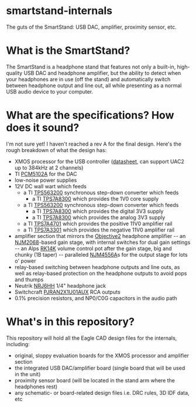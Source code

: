 # smartstand-internals
The guts of the SmartStand: USB DAC, amplifier, proximity sensor, etc.

# What is the SmartStand?

The SmartStand is a headphone stand that features not only a built-in, high-quality USB DAC and headphone amplifier, but the ability to detect when your headphones are in use (off the stand) and automatically switch between headphone output and line out, all while presenting as a normal USB audio device to your computer.

# What are the specifications?  How does it sound?

I'm not sure yet!  I haven't reached a rev A for the final design.  Here's the rough breakdown of what the design has:

- XMOS processor for the USB controller ([datasheet](https://www.xmos.com/download/private/XUF208-256-TQ64-Datasheet%281.10%29.pdf), can support UAC2 up to 384kHz at 2 channels)
- TI [PCM5102A](http://www.ti.com/lit/ds/symlink/pcm5102a.pdf) for the DAC
- low-noise power supplies
- 12V DC wall wart which feeds
    - a TI [TPS563200](http://www.ti.com/lit/ds/symlink/tps563200.pdf) synchronous step-down converter which feeds
        - a TI [TPS7A8300](http://www.ti.com/lit/ds/symlink/tps7a8300.pdf) which provides the 1V0 core supply
    - a TI [TPS563200](http://www.ti.com/lit/ds/symlink/tps563200.pdf) synchronous step-down converter which feeds
        - a TI [TPS7A8300](http://www.ti.com/lit/ds/symlink/tps7a8300.pdf) which provides the digital 3V3 supply
        - a TI [TPS7A8300](http://www.ti.com/lit/ds/symlink/tps7a8300.pdf) which provides the analog 3V3 supply
    - a TI [TPS7A4701](http://www.ti.com/lit/ds/symlink/tps7a47.pdf) which provides the positive 11V0 amplifier rail
    - a TI [TPS7A3301](http://www.ti.com/lit/ds/symlink/tps7a33.pdf) which provides the negative 11V0 amplifier rail
- amplifier section that mirrors the [Objective2](http://nwavguy.blogspot.com/2011/07/o2-headphone-amp.html) headphone amplifier
-- an [NJM2068](http://www.njr.com/semicon/PDF/NJM2068_E.pdf)-based gain stage, with internal switches for dual gain settings
-- an Alps [RK14K](http://www.alps.com/prod/info/E/HTML/Potentiometer/RotaryPotentiometers/RK14K12/RK14K1240A4S.html) volume control pot after the gain stage, big and chunky (1B taper)
-- paralleled [NJM4556A](http://www.njr.com/semicon/PDF/NJM4556A_E.pdf)s for the output stage for lots o' power
- relay-based switching between headphone outputs and line outs, as well as relay-based protection on the headphone outputs to avoid pops and thumps
- Neutrik [NRJ6HH](http://www.neutrik.com/en/audio/plugs-and-jacks/slim-jacks/nrj6hh) 1/4" headphone jack
- Switchcraft [PJRAN2X1U01AUX](http://www.switchcraft.com/Drawings/pjran2x1u__x_series_cd.pdf) RCA outputs
- 0.1% precision resistors, and NP0/C0G capacitors in the audio path

# What's in this repository?

This repository will hold all the Eagle CAD design files for the internals, including:

- original, sloppy evaluation boards for the XMOS processor and amplifier section
- the integrated USB DAC/amplifier board (single board that will be used in the unit)
- proximity sensor board (will be located in the stand arm where the headphones rest)
- any schematic- or board-related design files i.e. DRC rules, 3D IDF data, etc
